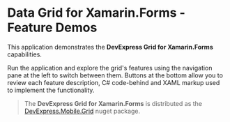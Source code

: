 # Data Grid for Xamarin.Forms - Feature Demos

This application demonstrates the **DevExpress Grid for Xamarin.Forms** capabilities.

Run the application and explore the grid's features using the navigation pane at the left to switch between them. Buttons at the bottom allow you to review each feature description, C# code-behind and XAML markup used to implement the functionality.

>The **DevExpress Grid for Xamarin.Forms** is distributed as the  [DevExpress.Mobile.Grid](https://www.nuget.org/packages/DevExpress.Mobile.Grid/) nuget package.